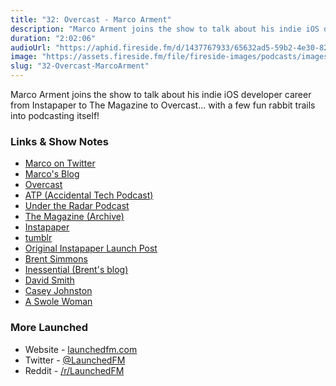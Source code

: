 ```yaml
---
title: "32: Overcast - Marco Arment"
description: "Marco Arment joins the show to talk about his indie iOS developer career from Instapaper to The Magazine to Overcast... with a few fun rabbit trails into podcasting itself!"
duration: "2:02:06"
audioUrl: "https://aphid.fireside.fm/d/1437767933/65632ad5-59b2-4e30-82d1-13845dce07dd/0e461a91-941d-4cf2-bdce-f26a3c30b52c.mp3"
image: "https://assets.fireside.fm/file/fireside-images/podcasts/images/6/65632ad5-59b2-4e30-82d1-13845dce07dd/episodes/0/0e461a91-941d-4cf2-bdce-f26a3c30b52c/cover.jpg"
slug: "32-Overcast-MarcoArment"
---
```


<p>Marco Arment joins the show to talk about his indie iOS developer career from Instapaper to The Magazine to Overcast... with a few fun rabbit trails into podcasting itself!</p>

<h3>Links &amp; Show Notes</h3>

<ul>
<li><a href="https://twitter.com/marcoarment" rel="nofollow">Marco on Twitter</a></li>
<li><a href="https://marco.org" rel="nofollow">Marco&#39;s Blog</a></li>
<li><a href="https://overcast.fm" rel="nofollow">Overcast</a></li>
<li><a href="https://atp.fm" rel="nofollow">ATP (Accidental Tech Podcast)</a></li>
<li><a href="https://www.relay.fm/radar" rel="nofollow">Under the Radar Podcast</a></li>
<li><a href="https://the-magazine.org" rel="nofollow">The Magazine (Archive)</a></li>
<li><a href="https://www.instapaper.com" rel="nofollow">Instapaper</a></li>
<li><a href="https://www.tumblr.com" rel="nofollow">tumblr</a></li>
<li><a href="https://marco.org/2008/01/28/instapaper" rel="nofollow">Original Instapaper Launch Post</a></li>
<li><a href="https://twitter.com/brentsimmons" rel="nofollow">Brent Simmons</a></li>
<li><a href="https://inessential.com" rel="nofollow">Inessential (Brent&#39;s blog)</a></li>
<li><a href="https://twitter.com/_davidsmith" rel="nofollow">David Smith</a></li>
<li><a href="https://twitter.com/caseyjohnston" rel="nofollow">Casey Johnston</a></li>
<li><a href="https://www.vice.com/en/topic/ask-a-swole-woman" rel="nofollow">A Swole Woman</a></li>
</ul>

<h3>More Launched</h3>

<ul>
<li>Website - <a href="https://launchedfm.com" rel="nofollow">launchedfm.com</a></li>
<li>Twitter - <a href="https://twitter.com/launchedfm" rel="nofollow">@LaunchedFM</a></li>
<li>Reddit - <a href="https://www.reddit.com/r/LaunchedFM/" rel="nofollow">/r/LaunchedFM</a></li>
</ul>
